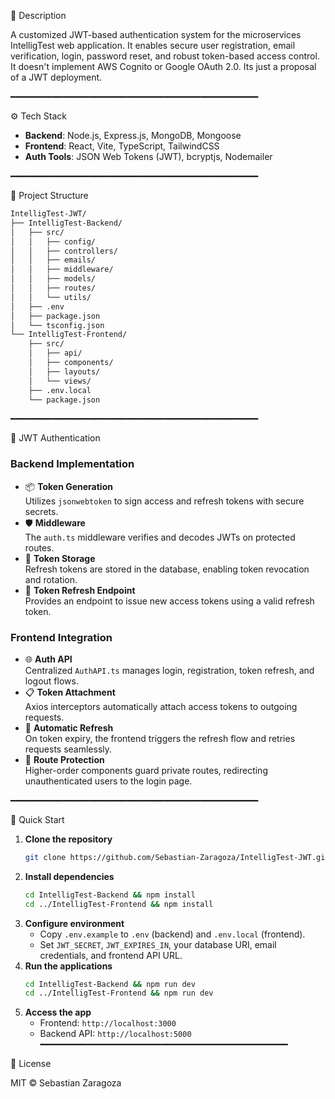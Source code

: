 🔐 Description

A customized JWT-based authentication system for the microservices IntelligTest web application. It enables secure user registration, email verification, login, password reset, and robust token-based access control. It doesn't implement AWS Cognito or Google OAuth 2.0. Its just a proposal of a JWT deployment.

━━━━━━━━━━━━━━━━━━━━━━━━━━━━━━━━━━━━━━━━━━━━━━━

⚙️ Tech Stack

- **Backend**: Node.js, Express.js, MongoDB, Mongoose
- **Frontend**: React, Vite, TypeScript, TailwindCSS
- **Auth Tools**: JSON Web Tokens (JWT), bcryptjs, Nodemailer

━━━━━━━━━━━━━━━━━━━━━━━━━━━━━━━━━━━━━━━━━━━━━━━

📂 Project Structure

```bash
IntelligTest-JWT/
├── IntelligTest-Backend/
│   ├── src/
│   │   ├── config/
│   │   ├── controllers/
│   │   ├── emails/
│   │   ├── middleware/
│   │   ├── models/
│   │   ├── routes/
│   │   └── utils/
│   ├── .env
│   ├── package.json
│   └── tsconfig.json
└── IntelligTest-Frontend/
    ├── src/
    │   ├── api/
    │   ├── components/
    │   ├── layouts/
    │   └── views/
    ├── .env.local
    └── package.json
```

━━━━━━━━━━━━━━━━━━━━━━━━━━━━━━━━━━━━━━━━━━━━━━━

🔑 JWT Authentication

### Backend Implementation

- 📦 **Token Generation**  
  Utilizes `jsonwebtoken` to sign access and refresh tokens with secure secrets.
- 🛡️ **Middleware**  
  The `auth.ts` middleware verifies and decodes JWTs on protected routes.
- 💾 **Token Storage**  
  Refresh tokens are stored in the database, enabling token revocation and rotation.
- 🔄 **Token Refresh Endpoint**  
  Provides an endpoint to issue new access tokens using a valid refresh token.

### Frontend Integration

- 🌐 **Auth API**  
  Centralized `AuthAPI.ts` manages login, registration, token refresh, and logout flows.
- 📋 **Token Attachment**  
  Axios interceptors automatically attach access tokens to outgoing requests.
- 🔄 **Automatic Refresh**  
  On token expiry, the frontend triggers the refresh flow and retries requests seamlessly.
- 🚪 **Route Protection**  
  Higher-order components guard private routes, redirecting unauthenticated users to the login page.

━━━━━━━━━━━━━━━━━━━━━━━━━━━━━━━━━━━━━━━━━━━━━━━

🚀 Quick Start

1. **Clone the repository**  
   ```bash
   git clone https://github.com/Sebastian-Zaragoza/IntelligTest-JWT.git
   ```
2. **Install dependencies**  
   ```bash
   cd IntelligTest-Backend && npm install
   cd ../IntelligTest-Frontend && npm install
   ```
3. **Configure environment**  
   - Copy `.env.example` to `.env` (backend) and `.env.local` (frontend).  
   - Set `JWT_SECRET`, `JWT_EXPIRES_IN`, your database URI, email credentials, and frontend API URL.
4. **Run the applications**  
   ```bash
   cd IntelligTest-Backend && npm run dev
   cd ../IntelligTest-Frontend && npm run dev
   ```
5. **Access the app**  
   - Frontend: `http://localhost:3000`  
   - Backend API: `http://localhost:5000`
━━━━━━━━━━━━━━━━━━━━━━━━━━━━━━━━━━━━━━━━━━━━━━━

📄 License

MIT © Sebastian Zaragoza

